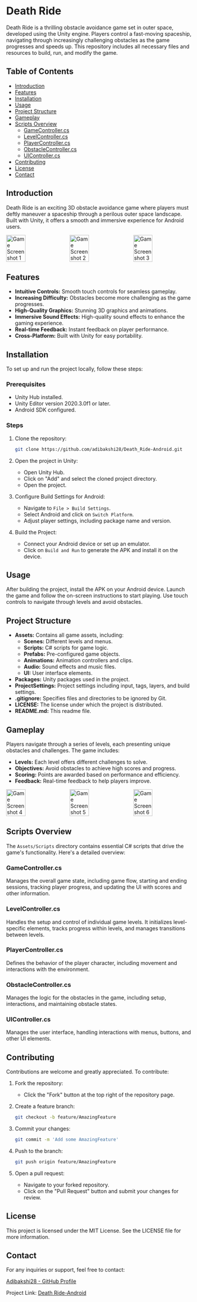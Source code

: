 # Death Ride

Death Ride is a thrilling obstacle avoidance game set in outer space, developed using the Unity engine. Players control a fast-moving spaceship, navigating through increasingly challenging obstacles as the game progresses and speeds up. This repository includes all necessary files and resources to build, run, and modify the game.

## Table of Contents
- [Introduction](#introduction)
- [Features](#features)
- [Installation](#installation)
- [Usage](#usage)
- [Project Structure](#project-structure)
- [Gameplay](#gameplay)
- [Scripts Overview](#scripts-overview)
  - [GameController.cs](#gamecontrollercs)
  - [LevelController.cs](#levelcontrollercs)
  - [PlayerController.cs](#playercontrollercs)
  - [ObstacleController.cs](#obstaclecontrollercs)
  - [UIController.cs](#uicontrollercs)
- [Contributing](#contributing)
- [License](#license)
- [Contact](#contact)

## Introduction

Death Ride is an exciting 3D obstacle avoidance game where players must deftly maneuver a spaceship through a perilous outer space landscape. Built with Unity, it offers a smooth and immersive experience for Android users.

<div style="display: flex; justify-content: space-between;">
  <img src="Assets/Game%20Screenshot/DR0.png" alt="Game Screenshot 1" style="width: 32%;">
  <img src="Assets/Game%20Screenshot/DR1.png" alt="Game Screenshot 2" style="width: 32%;">
  <img src="Assets/Game%20Screenshot/DR2.png" alt="Game Screenshot 3" style="width: 32%;">
</div>

## Features

- **Intuitive Controls:** Smooth touch controls for seamless gameplay.
- **Increasing Difficulty:** Obstacles become more challenging as the game progresses.
- **High-Quality Graphics:** Stunning 3D graphics and animations.
- **Immersive Sound Effects:** High-quality sound effects to enhance the gaming experience.
- **Real-time Feedback:** Instant feedback on player performance.
- **Cross-Platform:** Built with Unity for easy portability.

## Installation

To set up and run the project locally, follow these steps:

### Prerequisites

- Unity Hub installed.
- Unity Editor version 2020.3.0f1 or later.
- Android SDK configured.

### Steps

1. Clone the repository:

    ```sh
    git clone https://github.com/adibakshi28/Death_Ride-Android.git
    ```

2. Open the project in Unity:
    - Open Unity Hub.
    - Click on "Add" and select the cloned project directory.
    - Open the project.

3. Configure Build Settings for Android:
    - Navigate to `File > Build Settings`.
    - Select Android and click on `Switch Platform`.
    - Adjust player settings, including package name and version.

4. Build the Project:
    - Connect your Android device or set up an emulator.
    - Click on `Build and Run` to generate the APK and install it on the device.

## Usage

After building the project, install the APK on your Android device. Launch the game and follow the on-screen instructions to start playing. Use touch controls to navigate through levels and avoid obstacles.

## Project Structure

- **Assets:** Contains all game assets, including:
    - **Scenes:** Different levels and menus.
    - **Scripts:** C# scripts for game logic.
    - **Prefabs:** Pre-configured game objects.
    - **Animations:** Animation controllers and clips.
    - **Audio:** Sound effects and music files.
    - **UI:** User interface elements.
- **Packages:** Unity packages used in the project.
- **ProjectSettings:** Project settings including input, tags, layers, and build settings.
- **.gitignore:** Specifies files and directories to be ignored by Git.
- **LICENSE:** The license under which the project is distributed.
- **README.md:** This readme file.

## Gameplay

Players navigate through a series of levels, each presenting unique obstacles and challenges. The game includes:

- **Levels:** Each level offers different challenges to solve.
- **Objectives:** Avoid obstacles to achieve high scores and progress.
- **Scoring:** Points are awarded based on performance and efficiency.
- **Feedback:** Real-time feedback to help players improve.

<div style="display: flex; justify-content: space-between;">
  <img src="Assets/Game%20Screenshot/DR3.png" alt="Game Screenshot 4" style="width: 32%;">
  <img src="Assets/Game%20Screenshot/DR5.png" alt="Game Screenshot 5" style="width: 32%;">
  <img src="Assets/Game%20Screenshot/DR6.png" alt="Game Screenshot 6" style="width: 32%;">
</div>

## Scripts Overview

The `Assets/Scripts` directory contains essential C# scripts that drive the game's functionality. Here's a detailed overview:

### GameController.cs

Manages the overall game state, including game flow, starting and ending sessions, tracking player progress, and updating the UI with scores and other information.

### LevelController.cs

Handles the setup and control of individual game levels. It initializes level-specific elements, tracks progress within levels, and manages transitions between levels.

### PlayerController.cs

Defines the behavior of the player character, including movement and interactions with the environment.

### ObstacleController.cs

Manages the logic for the obstacles in the game, including setup, interactions, and maintaining obstacle states.

### UIController.cs

Manages the user interface, handling interactions with menus, buttons, and other UI elements.

## Contributing

Contributions are welcome and greatly appreciated. To contribute:

1. Fork the repository:
    - Click the "Fork" button at the top right of the repository page.

2. Create a feature branch:

    ```sh
    git checkout -b feature/AmazingFeature
    ```

3. Commit your changes:

    ```sh
    git commit -m 'Add some AmazingFeature'
    ```

4. Push to the branch:

    ```sh
    git push origin feature/AmazingFeature
    ```

5. Open a pull request:
    - Navigate to your forked repository.
    - Click on the "Pull Request" button and submit your changes for review.

## License

This project is licensed under the MIT License. See the LICENSE file for more information.

## Contact

For any inquiries or support, feel free to contact:

[Adibakshi28 - GitHub Profile](https://github.com/adibakshi28)

Project Link: [Death Ride-Android](https://github.com/adibakshi28/Death_Ride-Android)

